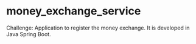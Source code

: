 # money_exchange_service
Challenge: Application to register the money exchange. It is developed in Java Spring Boot.
